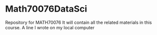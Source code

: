 # Math70076DataSci
Repository for MATH70076
It will contain all the related materials in this course.
A line I wrote on my local computer  
